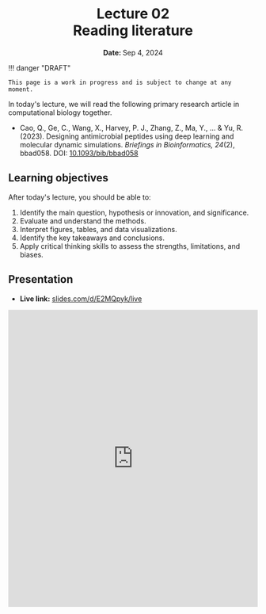 <h1 align="center">
<b>Lecture 02</b><br>
Reading literature
</h1>
<p align="center"><b>Date: </b>Sep 4, 2024</p>

!!! danger "DRAFT"

    This page is a work in progress and is subject to change at any moment.

In today's lecture, we will read the following primary research article in computational biology together.

-   Cao, Q., Ge, C., Wang, X., Harvey, P. J., Zhang, Z., Ma, Y., ... & Yu, R. (2023). Designing antimicrobial peptides using deep learning and molecular dynamic simulations. *Briefings in Bioinformatics, 24*(2), bbad058. DOI: [10.1093/bib/bbad058](https://doi.org/10.1093/bib/bbad058)

## Learning objectives

After today's lecture, you should be able to:

1.  Identify the main question, hypothesis or innovation, and significance.
2.  Evaluate and understand the methods.
3.  Interpret figures, tables, and data visualizations.
4.  Identify the key takeaways and conclusions.
5.  Apply critical thinking skills to assess the strengths, limitations, and biases.

## Presentation

-   **Live link:** [slides.com/d/E2MQpyk/live](https://slides.com/d/E2MQpyk/live)
<!-- -   **Download:** [biosc1630-l02.pdf](/lectures/02/biosc1630-l02.pdf) -->

<iframe src="https://slides.com/aalexmmaldonado/biosc1630-l02/embed?byline=hidden&share=hidden" width="100%" height="600" title="BIOSC 1630: Lecture 02" scrolling="no" frameborder="0" webkitallowfullscreen mozallowfullscreen allowfullscreen></iframe>
